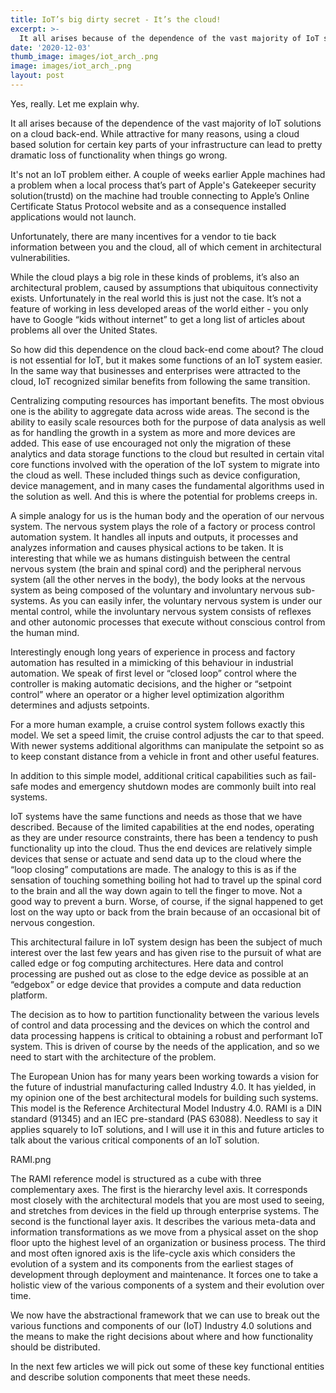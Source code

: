 ```yaml
---
title: IoT’s big dirty secret - It’s the cloud!
excerpt: >-
  It all arises because of the dependence of the vast majority of IoT solutions on a cloud back-end.
date: '2020-12-03'
thumb_image: images/iot_arch_.png
image: images/iot_arch_.png
layout: post
---
```


Yes, really. Let me explain why.

It all arises because of the dependence of the vast majority of IoT solutions on a cloud back-end. While attractive for many reasons, using a cloud based solution for certain key parts of your infrastructure can lead to pretty dramatic loss of functionality when things go wrong.

It's not an IoT problem either. A couple of weeks earlier Apple machines had a problem when a local process that’s part of Apple's Gatekeeper security solution(trustd) on the machine had trouble connecting to Apple’s Online Certificate Status Protocol website and as a consequence installed applications would not launch.

Unfortunately, there are many incentives for a vendor to tie back information between you and the cloud, all of which cement in architectural vulnerabilities.

While the cloud plays a big role in these kinds of problems, it’s also an architectural problem, caused by assumptions that ubiquitous connectivity exists. Unfortunately in the real world this is just not the case. It’s not a feature of working in less developed areas of the world either - you only have to Google “kids without internet” to get a long list of articles about problems all over the United States.

So how did this dependence on the cloud back-end come about? The cloud is not essential for IoT, but it makes some functions of an IoT system easier. In the same way that businesses and enterprises were attracted to the cloud, IoT recognized similar benefits from following the same transition.

Centralizing computing resources has important benefits. The most obvious one is the ability to aggregate data across wide areas. The second is the ability to easily scale resources both for the purpose of data analysis as well as for handling the growth in a system as more and more devices are added. This ease of use encouraged not only the migration of these analytics and data storage functions to the cloud but resulted in certain vital core functions involved with the operation of the IoT system to migrate into the cloud as well. These included things such as device configuration, device management, and in many cases the fundamental algorithms used in the solution as well. And this is where the potential for problems creeps in.

A simple analogy for us is the human body and the operation of our nervous system. The nervous system plays the role of a factory or process control automation system. It handles all inputs and outputs, it processes and analyzes information and causes physical actions to be taken. It is interesting that while we as humans distinguish between the central nervous system (the brain and spinal cord) and the peripheral nervous system (all the other nerves in the body), the body looks at the nervous system as being composed of the voluntary and involuntary nervous sub-systems. As you can easily infer, the voluntary nervous system is under our mental control, while the involuntary nervous system consists of reflexes and other autonomic processes that execute without conscious control from the human mind.

Interestingly enough long years of experience in process and factory automation has resulted in a mimicking of this behaviour in industrial automation. We speak of first level or “closed loop” control where the controller is making automatic decisions, and the higher or “setpoint control” where an operator or a higher level optimization algorithm determines and adjusts setpoints.

For a more human example, a cruise control system follows exactly this model. We set a speed limit, the cruise control adjusts the car to that speed. With newer systems additional algorithms can manipulate the setpoint so as to keep constant distance from a vehicle in front and other useful features.

In addition to this simple model, additional critical capabilities such as fail-safe modes and emergency shutdown modes are commonly built into real systems.

IoT systems have the same functions and needs as those that we have described. Because of the limited capabilities at the end nodes, operating as they are under resource constraints, there has been a tendency to push functionality up into the cloud. Thus the end devices are relatively simple devices that sense or actuate and send data up to the cloud where the “loop closing” computations are made. The analogy to this is as if the sensation of touching something boiling hot had to travel up the spinal cord to the brain and all the way down again to tell the finger to move. Not a good way to prevent a burn. Worse, of course, if the signal happened to get lost on the way upto or back from the brain because of an occasional bit of nervous congestion.

This architectural failure in IoT system design has been the subject of much interest over the last few years and has given rise to the pursuit of what are called edge or fog computing architectures. Here data and control processing are pushed out as close to the edge device as possible at an “edgebox” or edge device that provides a compute and data reduction platform.

The decision as to how to partition functionality between the various levels of control and data processing and the devices on which the control and data processing happens is critical to obtaining a robust and performant IoT system. This is driven of course by the needs of the application, and so we need to start with the architecture of the problem.

The European Union has for many years been working towards a vision for the future of industrial manufacturing called Industry 4.0. It has yielded, in my opinion one of the best architectural models for building such systems. This model is the Reference Architectural Model Industry 4.0. RAMI is a DIN standard (91345) and an IEC pre-standard (PAS 63088). Needless to say it applies squarely to IoT solutions, and I will use it in this and future articles to talk about the various critical components of an IoT solution.

RAMI.png

The RAMI reference model is structured as a cube with three complementary axes. The first is the hierarchy level axis. It corresponds most closely with the architectural models that you are most used to seeing, and stretches from devices in the field up through enterprise systems. The second is the functional layer axis. It describes the various meta-data and information transformations as we move from a physical asset on the shop floor upto the highest level of an organization or business process. The third and most often ignored axis is the life-cycle axis which considers the evolution of a system and its components from the earliest stages of development through deployment and maintenance. It forces one to take a holistic view of the various components of a system and their evolution over time.

We now have the abstractional framework that we can use to break out the various functions and components of our (IoT) Industry 4.0 solutions and the means to make the right decisions about where and how functionality should be distributed.

In the next few articles we will pick out some of these key functional entities and describe solution components that meet these needs.